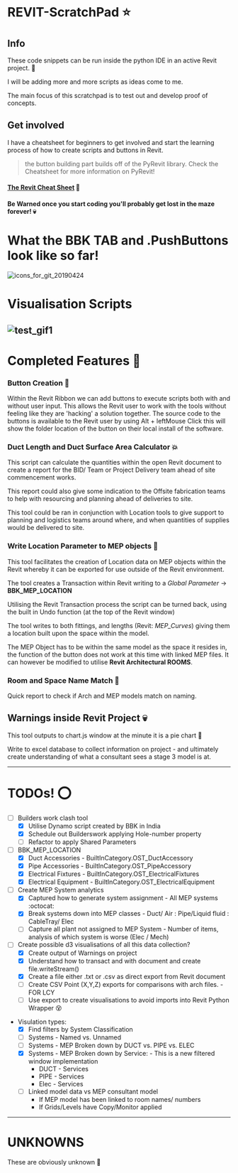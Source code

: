 # REVIT-ScratchPad :star:
## Info
These code snippets can be run inside the python IDE in an active Revit project. :snake:

I will be adding more and more scripts as ideas come to me.

The main focus of this scratchpad is to test out and develop proof of concepts.

## Get involved
I have a cheatsheet for beginners to get involved and start the learning process of how to create scripts and buttons in Revit.
>the button building part builds off of the PyRevit library. Check the Cheatsheet for more information on PyRevit!

#### [The Revit Cheat Sheet](cheatSheet.md)  :octopus:
#### Be Warned once you start coding you'll probably get lost in the maze forever! :skull:

# What the BBK TAB and .PushButtons look like so far!
![icons_for_git_20190424](https://user-images.githubusercontent.com/26323783/56657123-26dec180-668f-11e9-9189-02688a88dfd3.PNG)

# Visualisation Scripts
![test_gif1](https://user-images.githubusercontent.com/26323783/54753764-be0cb100-4bd9-11e9-97ad-5848818bb451.gif)
---
# Completed Features :construction_worker:
### Button Creation :beer:
Within the Revit Ribbon we can add buttons to execute scripts both with and without user input. This allows the Revit user to work with the tools without feeling like they are 'hacking' a solution together.
The source code to the buttons is available to the Revit user by using Alt + leftMouse Click this will show the folder location of the button on their local install of the software.

### Duct Length and Duct Surface Area Calculator :boom:
This script can calculate the quantities within the open Revit document to create a report for the BID/ Team or Project Delivery team ahead of site commencement works.

This report could also give some indication to the Offsite fabrication teams to help with resourcing and planning ahead of deliveries to site.

This tool could be ran in conjunction with Location tools to give support to planning and logistics teams around where, and when quantities of supplies would be delivered to site. 

### Write Location Parameter to MEP objects :pushpin:
This tool facilitates the creation of Location data on MEP objects within the Revit whereby it can be exported for use outside of the Revit environment.

The tool creates a Transaction within Revit writing to a *Global Parameter* -> **BBK_MEP_LOCATION**

Utilising the Revit Transaction process the script can be turned back, using the built in Undo function (at the top of the Revit window)

The tool writes to both fittings, and lengths (Revit: *MEP_Curves*) giving them a location built upon the space within the model.

The MEP Object has to be within the same model as the space it resides in, the function of the button does not work at this time with linked MEP files. It can however be modified to utilise **Revit Architectural ROOMS**.

### Room and Space Name Match :bookmark_tabs:
Quick report to check if Arch and MEP models match on naming.

## Warnings inside Revit Project :skull:
This tool outputs to chart.js window at the minute it is a pie chart :cake:

Write to excel database to collect information on project - and ultimately create understanding of what a consultant sees a stage 3 model is at.

---
# TODOs! :o:
- [ ] Builders work clash tool 
     - [x] Utilise Dynamo script created by BBK in India
     - [x] Schedule out Builderswork applying Hole-number property
     - [ ] Refactor to apply Shared Parameters
- [ ] BBK_MEP_LOCATION
     - [x] Duct Accessories - BuiltInCategory.OST_DuctAccessory
     - [x] Pipe Accessories - BuiltInCategory.OST_PipeAccessory
     - [x] Electrical Fixtures - BuiltInCategory.OST_ElectricalFixtures
     - [x] Electrical Equipment - BuiltInCategory.OST_ElectricalEquipment
- [ ] Create MEP System analytics
     - [x] Captured how to generate system assignment - All MEP systems :octocat:
     - [x] Break systems down into MEP classes - Duct/ Air : Pipe/Liquid fluid : CableTray/ Elec
     - [ ] Capture all plant not assigned to MEP System - Number of items, analysis of which system is worse (Elec / Mech)
- [ ] Create possible d3 visualisations of all this data collection?
     - [x] Create output of Warnings on project
     - [x] Understand how to transact and with document and create file.writeStream()
     - [x] Create a file either .txt or .csv as direct export from Revit document
     - [ ] Create CSV Point (X,Y,Z) exports for comparisons with arch files. - FOR LCY
     - [ ] Use export to create visualisations to avoid imports into Revit Python Wrapper :dizzy_face:
- Visulation types:
     - [x] Find filters by System Classification
     - [ ] Systems - Named vs. Unnamed
     - [ ] Systems - MEP Broken down by DUCT vs. PIPE vs. ELEC 
     - [x] Systems - MEP Broken down by Service: - This is a new filtered window implementation
          + DUCT - Services
          + PIPE - Services
          + Elec - Services
     - [ ] Linked model data vs MEP consultant model
          * If MEP model has been linked to room names/ numbers
          * If Grids/Levels have Copy/Monitor applied

---
# UNKNOWNS
These are obviously unknown :space_invader:
